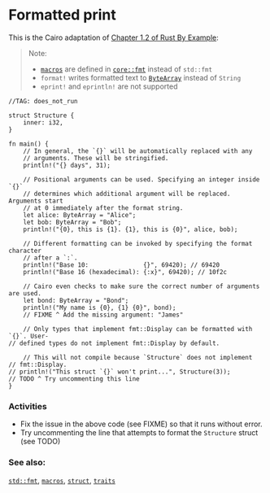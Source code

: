 # Formatted print

This is the Cairo adaptation of [Chapter 1.2 of Rust By Example](https://doc.rust-lang.org/rust-by-example/hello/print.html):


> Note:
> - [`macros`][macros] are defined in [`core::fmt`][fmt] instead of `std::fmt`
> - `format!` writes formatted text to [`ByteArray`][bytearray] instead of `String`
> - `eprint!` and `eprintln!` are not supported

```cairo,editable
//TAG: does_not_run

struct Structure {
    inner: i32,
}

fn main() {
    // In general, the `{}` will be automatically replaced with any
    // arguments. These will be stringified.
    println!("{} days", 31);

    // Positional arguments can be used. Specifying an integer inside `{}`
    // determines which additional argument will be replaced. Arguments start
    // at 0 immediately after the format string.
    let alice: ByteArray = "Alice";
    let bob: ByteArray = "Bob";
    println!("{0}, this is {1}. {1}, this is {0}", alice, bob);

    // Different formatting can be invoked by specifying the format character
    // after a `:`.
    println!("Base 10:               {}", 69420); // 69420
    println!("Base 16 (hexadecimal): {:x}", 69420); // 10f2c

    // Cairo even checks to make sure the correct number of arguments are used.
    let bond: ByteArray = "Bond";
    println!("My name is {0}, {1} {0}", bond);
    // FIXME ^ Add the missing argument: "James"

    // Only types that implement fmt::Display can be formatted with `{}`. User-
// defined types do not implement fmt::Display by default.

    // This will not compile because `Structure` does not implement
// fmt::Display.
// println!("This struct `{}` won't print...", Structure(3));
// TODO ^ Try uncommenting this line
}
```

### Activities

- Fix the issue in the above code (see FIXME) so that it runs without
  error.
- Try uncommenting the line that attempts to format the `Structure` struct
  (see TODO)

### See also:

[`std::fmt`][fmt], [`macros`][macros], [`struct`][structs], [`traits`][traits]

[fmt]: https://docs.swmansion.com/scarb/corelib/core-fmt.html
[macros]: https://book.cairo-lang.org/ch12-05-macros.html?#macros
[bytearray]: ../core/bytearrays.md
[structs]: ../custom_types/structs.md
[traits]: https://docs.swmansion.com/scarb/corelib/core-fmt.html#traits
[attribute]: ../attribute.md
